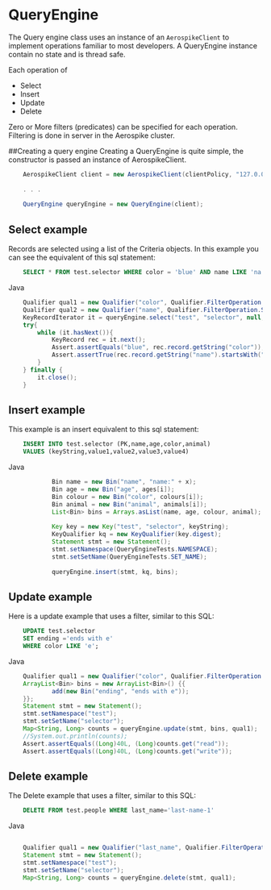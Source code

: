 # QueryEngine

The Query engine class uses an instance of an `AerospikeClient` to implement operations familiar to most developers. A QueryEngine instance contain no state and is thread safe. 

Each operation of 
 - Select
 - Insert
 - Update
 - Delete

Zero or More filters (predicates) can be specified for each operation. Filtering is done in server in the Aerospike cluster.

##Creating a query engine
Creating a QueryEngine is quite simple, the constructor is passed an instance of AerospikeClient.

```java
	AerospikeClient client = new AerospikeClient(clientPolicy, "127.0.0.1", 3000);
	
	. . .
	
	QueryEngine queryEngine = new QueryEngine(client);

```


## Select example

Records are selected using a list of the Criteria objects.  In this example you can see the equivalent of this sql statement:
```sql
	SELECT * FROM test.selector WHERE color = 'blue' AND name LIKE 'na'
```
Java
```java
	Qualifier qual1 = new Qualifier("color", Qualifier.FilterOperation.EQ, Value.get("blue"));
	Qualifier qual2 = new Qualifier("name", Qualifier.FilterOperation.START_WITH, Value.get("na"));
	KeyRecordIterator it = queryEngine.select("test", "selector", null, qual1, qual2);
	try{
		while (it.hasNext()){
			KeyRecord rec = it.next();
			Assert.assertEquals("blue", rec.record.getString("color"));
			Assert.assertTrue(rec.record.getString("name").startsWith("na"));
		}
	} finally {
		it.close();
	}
```
## Insert example
This example is an insert equivalent to this sql statement:
```sql
	INSERT INTO test.selector (PK,name,age,color,animal) 
	VALUES (keyString,value1,value2,value3,value4)
```
Java

```java
			Bin name = new Bin("name", "name:" + x);
			Bin age = new Bin("age", ages[i]);
			Bin colour = new Bin("color", colours[i]);
			Bin animal = new Bin("animal", animals[i]);
			List<Bin> bins = Arrays.asList(name, age, colour, animal);
			
			Key key = new Key("test", "selector", keyString);
			KeyQualifier kq = new KeyQualifier(key.digest);
			Statement stmt = new Statement();
			stmt.setNamespace(QueryEngineTests.NAMESPACE);
			stmt.setSetName(QueryEngineTests.SET_NAME);
			
			queryEngine.insert(stmt, kq, bins);

```
## Update example
Here is a update example that uses a filter, similar to this SQL:
```sql
	UPDATE test.selector
	SET ending ='ends with e'
	WHERE color LIKE 'e';
```
Java
```java
	Qualifier qual1 = new Qualifier("color", Qualifier.FilterOperation.ENDS_WITH, Value.get("e"));
	ArrayList<Bin> bins = new ArrayList<Bin>() {{
		    add(new Bin("ending", "ends with e"));
	}};
	Statement stmt = new Statement();
	stmt.setNamespace("test");
	stmt.setSetName("selector");
	Map<String, Long> counts = queryEngine.update(stmt, bins, qual1);
	//System.out.println(counts);
	Assert.assertEquals((Long)40L, (Long)counts.get("read"));
	Assert.assertEquals((Long)40L, (Long)counts.get("write"));
```
## Delete example
The Delete example that uses a filter, similar to this SQL:
```sql
	DELETE FROM test.people WHERE last_name='last-name-1'
```
Java
```java

	Qualifier qual1 = new Qualifier("last_name", Qualifier.FilterOperation.EQ, Value.get("last-name-1"));
	Statement stmt = new Statement();
	stmt.setNamespace("test");
	stmt.setSetName("selector");
	Map<String, Long> counts = queryEngine.delete(stmt, qual1);
```


